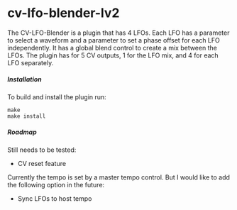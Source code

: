 # cv-lfo-blender-lv2

The CV-LFO-Blender is a plugin that has 4 LFOs. Each LFO has a parameter to select a waveform and a parameter to set a phase offset for each LFO independently. It has a global blend control to create a mix between the LFOs. The plugin has for 5 CV outputs, 1 for the LFO mix, and 4 for each LFO separately.

##### Installation

To build and install the plugin run:
```
make
make install
```

##### Roadmap

Still needs to be tested:
* CV reset feature

Currently the tempo is set by a master tempo control. But I would like to add the following option in the future:
* Sync LFOs to host tempo
